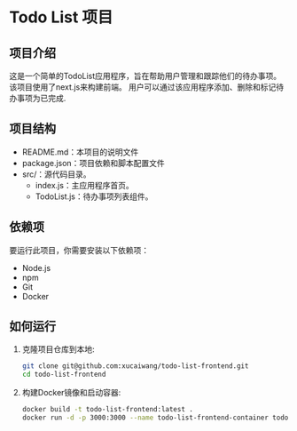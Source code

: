 # Todo List 项目

## 项目介绍

这是一个简单的TodoList应用程序，旨在帮助用户管理和跟踪他们的待办事项。该项目使用了next.js来构建前端。
用户可以通过该应用程序添加、删除和标记待办事项为已完成.

## 项目结构

- README.md：本项目的说明文件
- package.json：项目依赖和脚本配置文件
- src/：源代码目录。
  - index.js：主应用程序首页。
  - TodoList.js：待办事项列表组件。

## 依赖项
要运行此项目，你需要安装以下依赖项：
- Node.js
- npm 
- Git
- Docker

## 如何运行
1. 克隆项目仓库到本地:
    ```bash
    git clone git@github.com:xucaiwang/todo-list-frontend.git
    cd todo-list-frontend
    ```
 
2. 构建Docker镜像和启动容器:
    ```bash
    docker build -t todo-list-frontend:latest .
    docker run -d -p 3000:3000 --name todo-list-frontend-container todo-list-frontend:latest
    ```